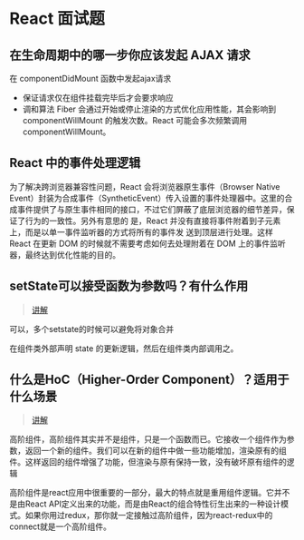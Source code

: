 # React 面试题

## 在生命周期中的哪一步你应该发起 AJAX 请求

在 componentDidMount 函数中发起ajax请求

* 保证请求仅在组件挂载完毕后才会要求响应
* 调和算法 Fiber 会通过开始或停止渲染的方式优化应用性能，其会影响到 componentWillMount 的触发次数。React 可能会多次频繁调用componentWillMount。

## React 中的事件处理逻辑

为了解决跨浏览器兼容性问题，React 会将浏览器原生事件（Browser Native Event）封装为合成事件（SyntheticEvent）传入设置的事件处理器中。这里的合成事件提供了与原生事件相同的接口，不过它们屏蔽了底层浏览器的细节差异，保证了行为的一致性。另外有意思的  是，React 并没有直接将事件附着到子元素上，而是以单一事件监听器的方式将所有的事件发  送到顶层进行处理。这样 React 在更新 DOM 的时候就不需要考虑如何去处理附着在 DOM 上的事件监听器，最终达到优化性能的目的。

## setState可以接受函数为参数吗？有什么作用

> [讲解](https://juejin.im/post/58cfcf6e44d9040068478fc6)

可以，多个setstate的时候可以避免将对象合并

在组件类外部声明 state 的更新逻辑，然后在组件类内部调用之。

## 什么是HoC（Higher-Order Component）？适用于什么场景

> [讲解](https://www.cnblogs.com/libin-1/p/7087605.html)

高阶组件，高阶组件其实并不是组件，只是一个函数而已。它接收一个组件作为参数，返回一个新的组件。我们可以在新的组件中做一些功能增加，渲染原有的组件。这样返回的组件增强了功能，但渲染与原有保持一致，没有破坏原有组件的逻辑

高阶组件是react应用中很重要的一部分，最大的特点就是重用组件逻辑。它并不是由React API定义出来的功能，而是由React的组合特性衍生出来的一种设计模式。如果你用过redux，那你就一定接触过高阶组件，因为react-redux中的connect就是一个高阶组件。
